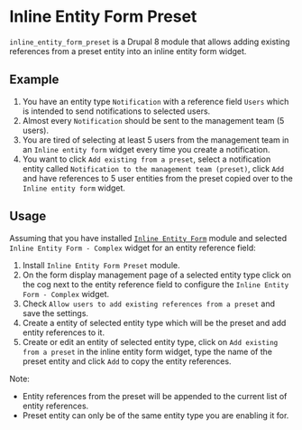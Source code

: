 # Inline Entity Form Preset

`inline_entity_form_preset` is a Drupal 8 module that allows adding existing references from a preset entity into an inline entity form widget.

## Example

1. You have an entity type `Notification` with a reference field `Users` which is intended to send notifications to selected users.
2. Almost every `Notification` should be sent to the management team (5 users).
3. You are tired of selecting at least 5 users from the management team in an `Inline entity form` widget every time you create a notification.
4. You want to click `Add existing from a preset`, select a notification entity called `Notification to the management team (preset)`, click `Add` and have references to 5 user entities from the preset copied over to the `Inline entity form` widget.

## Usage

Assuming that you have installed [`Inline Entity Form`][inline_entity_form] module and selected `Inline Entity Form - Complex` widget for an entity reference field:

1. Install `Inline Entity Form Preset` module.
2. On the form display management page of a selected entity type click on the cog next to the entity reference field to configure the `Inline Entity Form - Complex` widget.
3. Check `Allow users to add existing references from a preset` and save the settings.
4. Create a entity of selected entity type which will be the preset and add entity references to it.
5. Create or edit an entity of selected entity type, click on `Add existing from a preset` in the inline entity form widget, type the name of the preset entity and click `Add` to copy the entity references.

Note:

* Entity references from the preset will be appended to the current list of entity references.
* Preset entity can only be of the same entity type you are enabling it for.

[inline_entity_form]: https://www.drupal.org/project/inline_entity_form
